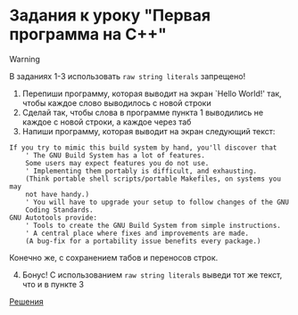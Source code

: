 # Задания к уроку "Первая программа на С++"

> [!warning]
> В заданиях 1-3 использовать `raw string literals` запрещено!

1. Перепиши программу, которая выводит на экран `Hello World!' так, чтобы каждое слово выводилось с новой строки
2. Сделай так, чтобы слова в программе пункта 1 выводились не каждое с новой строки, а каждое через таб
3. Напиши программу, которая выводит на экран следующий текст:
```
If you try to mimic this build system by hand, you'll discover that
	' The GNU Build System has a lot of features.
	Some users may expect features you do not use.
	' Implementing them portably is difficult, and exhausting.
	(Think portable shell scripts/portable Makefiles, on systems you may
	not have handy.)
	' You will have to upgrade your setup to follow changes of the GNU
	Coding Standards.
GNU Autotools provide:
	' Tools to create the GNU Build System from simple instructions.
	' A central place where fixes and improvements are made.
	(A bug-fix for a portability issue benefits every package.)
```
Конечно же, с сохранением табов и переносов строк.

4. Бонус! С использованием `raw string literals` выведи тот же текст, что и в пункте 3

[Решения](https://github.com/dj1vs/cpp-course/tree/main/code/basics/first_program)